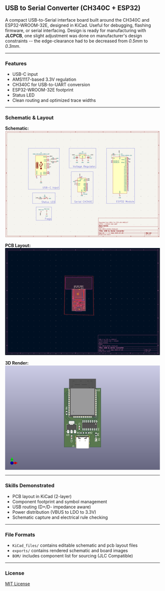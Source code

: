 ## USB to Serial Converter (CH340C + ESP32)

A compact USB-to-Serial interface board built around the CH340C and ESP32-WROOM-32E, designed in KiCad. Useful for debugging, flashing firmware, or serial interfacing. Design is ready for manufacturing with **JLCPCB**, one slight adjustment was done on manufacturer's design constraints -- the edge-clearance had to be decreased from *0.5mm* to *0.3mm*.

---

### Features
- USB-C input
- AMS1117-based 3.3V regulation
- CH340C for USB-to-UART conversion
- ESP32-WROOM-32E footprint
- Status LED
- Clean routing and optimized trace widths

---

### Schematic & Layout

**Schematic:**
![Schematic](exports/USB_to_Serial_Schematic.png)

**PCB Layout:**
![Top View](exports/USB_to_Serial_Top.png)

**3D Render:**
![Render](exports/USB_to_Serial_3D.png) 

---

### Skills Demonstrated
- PCB layout in KiCad (2-layer)
- Component footprint and symbol management
- USB routing (D+/D- impedance aware)
- Power distribution (VBUS to LDO to 3.3V)
- Schematic capture and electrical rule checking

---

### File Formats
- `KiCad_files/` contains editable schematic and pcb layout files
- `exports/` contains rendered schematic and board images
- `BOM/` includes component list for sourcing (JLC Compatible)
  
---

### License
[MIT License](LICENSE)
